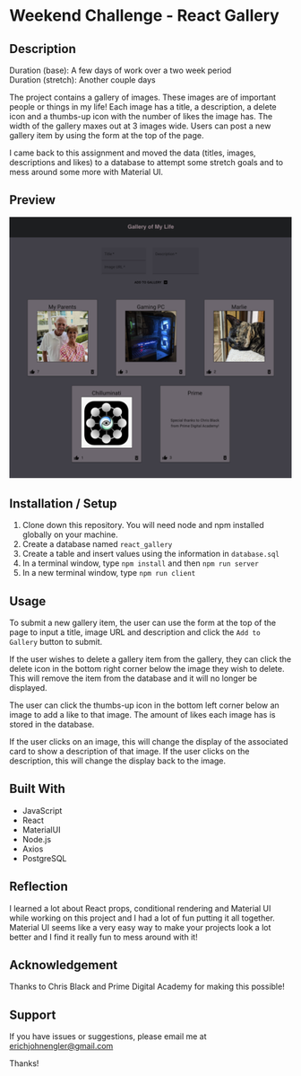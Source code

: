# Weekend Challenge - React Gallery

## Description

Duration (base): A few days of work over a two week period<br />
Duration (stretch): Another couple days

The project contains a gallery of images. These images are of important people or things in my life! Each image has a title, a description, a delete icon and a thumbs-up icon with the number of likes the image has. The width of the gallery maxes out at 3 images wide. Users can post a new gallery item by using the form at the top of the page.

I came back to this assignment and moved the data (titles, images, descriptions and likes) to a database to attempt some stretch goals and to mess around some more with Material UI.

## Preview

![preview](./public/images/preview2.png)

## Installation / Setup

1. Clone down this repository. You will need node and npm installed globally on your machine.
2. Create a database named `react_gallery`
3. Create a table and insert values using the information in `database.sql`
4. In a terminal window, type `npm install` and then `npm run server`
5. In a new terminal window, type `npm run client`

## Usage

To submit a new gallery item, the user can use the form at the top of the page to input a title, image URL and description and click the `Add to Gallery` button to submit.

If the user wishes to delete a gallery item from the gallery, they can click the delete icon in the bottom right corner below the image they wish to delete. This will remove the item from the database and it will no longer be displayed.

The user can click the thumbs-up icon in the bottom left corner below an image to add a like to that image. The amount of likes each image has is stored in the database. 

If the user clicks on an image, this will change the display of the associated card to show a description of that image. If the user clicks on the description, this will change the display back to the image.

## Built With

- JavaScript
- React
- MaterialUI
- Node.js
- Axios
- PostgreSQL

## Reflection

I learned a lot about React props, conditional rendering and Material UI while working on this project and I had a lot of fun putting it all together. Material UI seems like a very easy way to make your projects look a lot better and I find it really fun to mess around with it! 

## Acknowledgement

Thanks to Chris Black and Prime Digital Academy for making this possible!

## Support

If you have issues or suggestions, please email me at erichjohnengler@gmail.com

Thanks!
